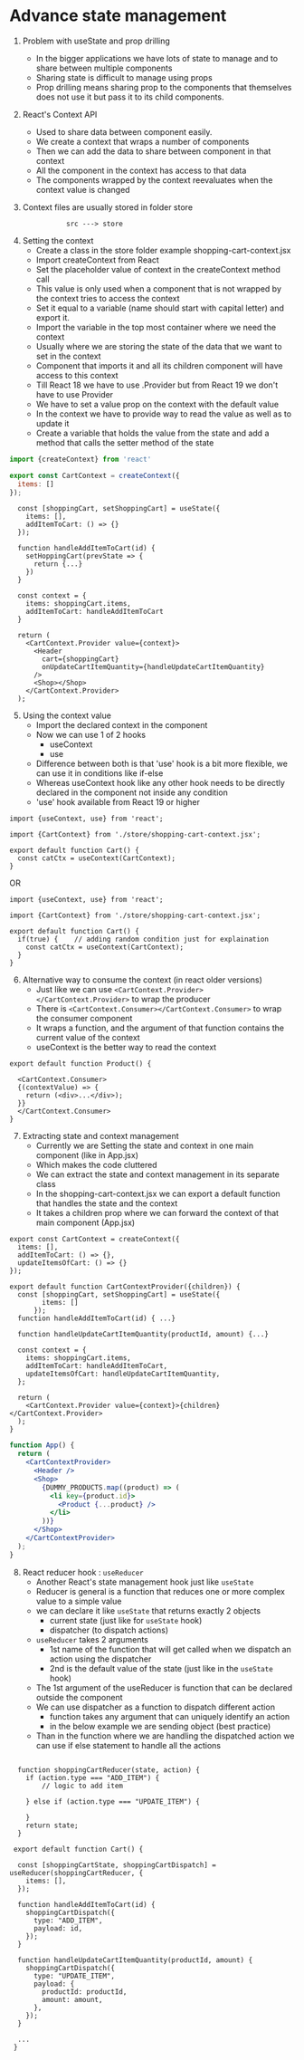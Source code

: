 # Advance state management

1. Problem with useState and prop drilling

   - In the bigger applications we have lots of state to manage and to share between multiple components
   - Sharing state is difficult to manage using props
   - Prop drilling means sharing prop to the components that themselves does not use it but pass it to its child components.

2. React's Context API

   - Used to share data between component easily.
   - We create a context that wraps a number of components
   - Then we can add the data to share between component in that context
   - All the component in the context has access to that data
   - The components wrapped by the context reevaluates when the context value is changed

3. Context files are usually stored in folder store

```
              src ---> store
```

4. Setting the context
   - Create a class in the store folder example shopping-cart-context.jsx
   - Import createContext from React
   - Set the placeholder value of context in the createContext method call
   - This value is only used when a component that is not wrapped by the context tries to access the context
   - Set it equal to a variable (name should start with capital letter) and export it.
   - Import the variable in the top most container where we need the context
   - Usually where we are storing the state of the data that we want to set in the context
   - Component that imports it and all its children component will have access to this context
   - Till React 18 we have to use <Content-name>.Provider but from React 19 we don't have to use Provider
   - We have to set a value prop on the context with the default value
   - In the context we have to provide way to read the value as well as to update it
   - Create a variable that holds the value from the state and add a method that calls the setter method of the state

```shopping-cart-context.jsx
import {createContext} from 'react'

export const CartContext = createContext({
  items: []
});

```

```In App.jsx
  const [shoppingCart, setShoppingCart] = useState({
    items: [],
    addItemToCart: () => {}
  });

  function handleAddItemToCart(id) {
    setHoppingCart(prevState => {
      return {...}
    })
  }

  const context = {
    items: shoppingCart.items,
    addItemToCart: handleAddItemToCart
  }

  return (
    <CartContext.Provider value={context}>
      <Header
        cart={shoppingCart}
        onUpdateCartItemQuantity={handleUpdateCartItemQuantity}
      />
      <Shop></Shop>
    </CartContext.Provider>
  );

```

5. Using the context value
   - Import the declared context in the component
   - Now we can use 1 of 2 hooks
     - useContext
     - use
   - Difference between both is that 'use' hook is a bit more flexible, we can use it in conditions like if-else
   - Whereas useContext hook like any other hook needs to be directly declared in the component not inside any condition
   - 'use' hook available from React 19 or higher

```
import {useContext, use} from 'react';

import {CartContext} from './store/shopping-cart-context.jsx';

export default function Cart() {
  const catCtx = useContext(CartContext);
}

```

OR

```
import {useContext, use} from 'react';

import {CartContext} from './store/shopping-cart-context.jsx';

export default function Cart() {
  if(true) {    // adding random condition just for explaination
    const catCtx = useContext(CartContext);
  }
}
```

6. Alternative way to consume the context (in react older versions)
   - Just like we can use `<CartContext.Provider></CartContext.Provider>` to wrap the producer
   - There is `<CartContext.Consumer></CartContext.Consumer>` to wrap the consumer component
   - It wraps a function, and the argument of that function contains the current value of the context
   - useContext is the better way to read the context

```
export default function Product() {

  <CartContext.Consumer>
  {(contextValue) => {
    return (<div>...</div>);
  }}
  </CartContext.Consumer>
}

```

7. Extracting state and context management
   - Currently we are Setting the state and context in one main component (like in App.jsx)
   - Which makes the code cluttered
   - We can extract the state and context management in its separate class
   - In the shopping-cart-context.jsx we can export a default function that handles the state and the context
   - It takes a children prop where we can forward the context of that main component (App.jsx)

```context
export const CartContext = createContext({
  items: [],
  addItemToCart: () => {},
  updateItemsOfCart: () => {}
});

export default function CartContextProvider({children}) {
  const [shoppingCart, setShoppingCart] = useState({
        items: []
      });
  function handleAddItemToCart(id) { ...}

  function handleUpdateCartItemQuantity(productId, amount) {...}

  const context = {
    items: shoppingCart.items,
    addItemToCart: handleAddItemToCart,
    updateItemsOfCart: handleUpdateCartItemQuantity,
  };

  return (
    <CartContext.Provider value={context}>{children}</CartContext.Provider>
  );
}
```

```App.jsx
function App() {
  return (
    <CartContextProvider>
      <Header />
      <Shop>
        {DUMMY_PRODUCTS.map((product) => (
          <li key={product.id}>
            <Product {...product} />
          </li>
        ))}
      </Shop>
    </CartContextProvider>
  );
}
```

8. React reducer hook : `useReducer`
   - Another React's state management hook just like `useState`
   - Reducer is general is a function that reduces one or more complex value to a simple value
   - we can declare it like `useState` that returns exactly 2 objects
     - current state (just like for `useState` hook)
     - dispatcher (to dispatch actions)
   - `useReducer` takes 2 arguments
     - 1st name of the function that will get called when we dispatch an action using the dispatcher
     - 2nd is the default value of the state (just like in the `useState` hook)
   - The 1st argument of the useReducer is function that can be declared outside the component
   - We can use dispatcher as a function to dispatch different action
     - function takes any argument that can uniquely identify an action
     - in the below example we are sending object (best practice)
   - Than in the function where we are handling the dispatched action we can use if else statement to handle all the actions

```

  function shoppingCartReducer(state, action) {
    if (action.type === "ADD_ITEM") {
        // logic to add item

    } else if (action.type === "UPDATE_ITEM") {

    }
    return state;
  }

 export default function Cart() {

  const [shoppingCartState, shoppingCartDispatch] = useReducer(shoppingCartReducer, {
    items: [],
  });

  function handleAddItemToCart(id) {
    shoppingCartDispatch({
      type: "ADD_ITEM",
      payload: id,
    });
  }

  function handleUpdateCartItemQuantity(productId, amount) {
    shoppingCartDispatch({
      type: "UPDATE_ITEM",
      payload: {
        productId: productId,
        amount: amount,
      },
    });
  }

  ...
 }
```
